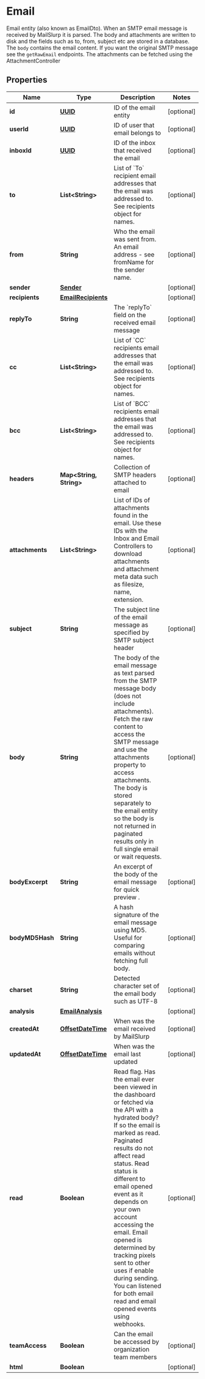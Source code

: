 

# Email

Email entity (also known as EmailDto). When an SMTP email message is received by MailSlurp it is parsed. The body and attachments are written to disk and the fields such as to, from, subject etc are stored in a database. The `body` contains the email content. If you want the original SMTP message see the `getRawEmail` endpoints. The attachments can be fetched using the AttachmentController
## Properties

Name | Type | Description | Notes
------------ | ------------- | ------------- | -------------
**id** | [**UUID**](UUID) | ID of the email entity |  [optional]
**userId** | [**UUID**](UUID) | ID of user that email belongs to |  [optional]
**inboxId** | [**UUID**](UUID) | ID of the inbox that received the email |  [optional]
**to** | **List&lt;String&gt;** | List of &#x60;To&#x60; recipient email addresses that the email was addressed to. See recipients object for names. |  [optional]
**from** | **String** | Who the email was sent from. An email address - see fromName for the sender name. |  [optional]
**sender** | [**Sender**](Sender) |  |  [optional]
**recipients** | [**EmailRecipients**](EmailRecipients) |  |  [optional]
**replyTo** | **String** | The &#x60;replyTo&#x60; field on the received email message |  [optional]
**cc** | **List&lt;String&gt;** | List of &#x60;CC&#x60; recipients email addresses that the email was addressed to. See recipients object for names. |  [optional]
**bcc** | **List&lt;String&gt;** | List of &#x60;BCC&#x60; recipients email addresses that the email was addressed to. See recipients object for names. |  [optional]
**headers** | **Map&lt;String, String&gt;** | Collection of SMTP headers attached to email |  [optional]
**attachments** | **List&lt;String&gt;** | List of IDs of attachments found in the email. Use these IDs with the Inbox and Email Controllers to download attachments and attachment meta data such as filesize, name, extension. |  [optional]
**subject** | **String** | The subject line of the email message as specified by SMTP subject header |  [optional]
**body** | **String** | The body of the email message as text parsed from the SMTP message body (does not include attachments). Fetch the raw content to access the SMTP message and use the attachments property to access attachments. The body is stored separately to the email entity so the body is not returned in paginated results only in full single email or wait requests. |  [optional]
**bodyExcerpt** | **String** | An excerpt of the body of the email message for quick preview . |  [optional]
**bodyMD5Hash** | **String** | A hash signature of the email message using MD5. Useful for comparing emails without fetching full body. |  [optional]
**charset** | **String** | Detected character set of the email body such as UTF-8 |  [optional]
**analysis** | [**EmailAnalysis**](EmailAnalysis) |  |  [optional]
**createdAt** | [**OffsetDateTime**](OffsetDateTime) | When was the email received by MailSlurp |  [optional]
**updatedAt** | [**OffsetDateTime**](OffsetDateTime) | When was the email last updated |  [optional]
**read** | **Boolean** | Read flag. Has the email ever been viewed in the dashboard or fetched via the API with a hydrated body? If so the email is marked as read. Paginated results do not affect read status. Read status is different to email opened event as it depends on your own account accessing the email. Email opened is determined by tracking pixels sent to other uses if enable during sending. You can listened for both email read and email opened events using webhooks. |  [optional]
**teamAccess** | **Boolean** | Can the email be accessed by organization team members |  [optional]
**html** | **Boolean** |  |  [optional]



